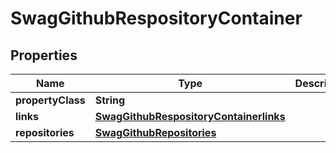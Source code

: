 
# SwagGithubRespositoryContainer

## Properties
Name | Type | Description | Notes
------------ | ------------- | ------------- | -------------
**propertyClass** | **String** |  |  [optional]
**links** | [**SwagGithubRespositoryContainerlinks**](SwagGithubRespositoryContainerlinks.md) |  |  [optional]
**repositories** | [**SwagGithubRepositories**](SwagGithubRepositories.md) |  |  [optional]



